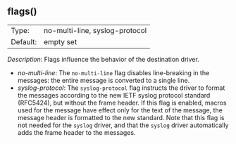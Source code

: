 ---
---
<!-- DISCLAIMER: This file is based on the syslog-ng Open Source Edition documentation https://github.com/balabit/syslog-ng-ose-guides/commit/2f4a52ee61d1ea9ad27cb4f3168b95408fddfdf2 and is used under the terms of The syslog-ng Open Source Edition Documentation License. The file has been modified by Axoflow. -->

## flags()

|          |                                |
| -------- | ------------------------------ |
| Type:    | no-multi-line, syslog-protocol |
| Default: | empty set                      |



*Description:* Flags influence the behavior of the destination driver.

- *no-multi-line*: The `no-multi-line` flag disables line-breaking in the messages: the entire message is converted to a single line.
- *syslog-protocol*: The `syslog-protocol` flag instructs the driver to format the messages according to the new IETF syslog protocol standard (RFC5424), but without the frame header. If this flag is enabled, macros used for the message have effect only for the text of the message, the message header is formatted to the new standard. Note that this flag is not needed for the `syslog` driver, and that the `syslog` driver automatically adds the frame header to the messages.

